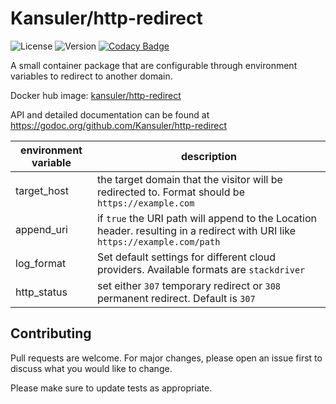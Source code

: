 # Kansuler/http-redirect

![License](https://img.shields.io/github/license/Kansuler/http-redirect) ![Version](https://img.shields.io/github/go-mod/go-version/Kansuler/http-redirect) [![Codacy Badge](https://app.codacy.com/project/badge/Grade/32399e0c2b5e4e1aa32e2f4570baad0d)](https://www.codacy.com/gh/Kansuler/http-redirect/dashboard?utm_source=github.com&utm_medium=referral&utm_content=Kansuler/http-redirect&utm_campaign=Badge_Grade)

A small container package that are configurable through environment variables to redirect to another domain.

Docker hub image: [kansuler/http-redirect](https://hub.docker.com/r/kansuler/http-redirect)

API and detailed documentation can be found at <https://godoc.org/github.com/Kansuler/http-redirect>

| environment variable | description                                                                                                                 |
| -------------------- | --------------------------------------------------------------------------------------------------------------------------- |
| target_host          | the target domain that the visitor will be redirected to. Format should be `https://example.com`                            |
| append_uri           | if `true` the URI path will append to the Location header. resulting in a redirect with URI like `https://example.com/path` |
| log_format           | Set default settings for different cloud providers. Available formats are `stackdriver`                                     |
| http_status          | set either `307` temporary redirect or `308` permanent redirect. Default is `307`                                           |

## Contributing

Pull requests are welcome. For major changes, please open an issue first to discuss what you would like to change.

Please make sure to update tests as appropriate.
